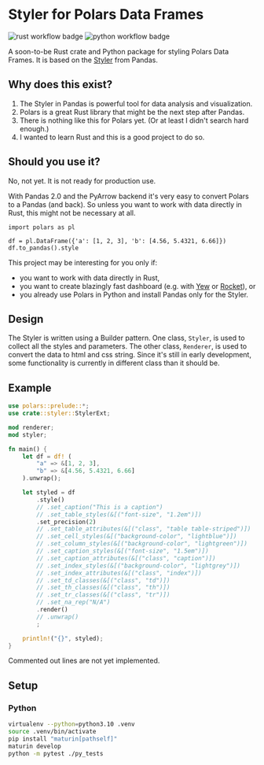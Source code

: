 # Styler for Polars Data Frames

![rust workflow badge](https://github.com/jankislinger/polars-styler/actions/workflows/rust.yml/badge.svg)
![python workflow badge](https://github.com/jankislinger/polars-styler/actions/workflows/python-package.yml/badge.svg)

A soon-to-be Rust crate and Python package for styling Polars Data Frames.
It is based on the [Styler](https://pandas.pydata.org/pandas-docs/stable/user_guide/style.html) from Pandas.

## Why does this exist?

1. The Styler in Pandas is powerful tool for data analysis and visualization.
2. Polars is a great Rust library that might be the next step after Pandas.
3. There is nothing like this for Polars yet. (Or at least I didn't search hard enough.)
4. I wanted to learn Rust and this is a good project to do so.

## Should you use it?

No, not yet. It is not ready for production use.

With Pandas 2.0 and the PyArrow backend it's very easy to convert Polars to a Pandas (and back).
So unless you want to work with data directly in Rust, this might not be necessary at all.

```
import polars as pl

df = pl.DataFrame({'a': [1, 2, 3], 'b': [4.56, 5.4321, 6.66]})
df.to_pandas().style
```

This project may be interesting for you only if:
- you want to work with data directly in Rust,
- you want to create blazingly fast dashboard (e.g. with [Yew](https://yew.rs/) or [Rocket](https://rocket.rs/)), or
- you already use Polars in Python and install Pandas only for the Styler.

## Design

The Styler is written using a Builder pattern.
One class, `Styler`, is used to collect all the styles and parameters.
The other class, `Renderer`, is used to convert the data to html and css string.
Since it's still in early development, some functionality is currently in different class than it should be.


## Example

```rust
use polars::prelude::*;
use crate::styler::StylerExt;

mod renderer;
mod styler;

fn main() {
    let df = df! (
        "a" => &[1, 2, 3],
        "b" => &[4.56, 5.4321, 6.66]
    ).unwrap();

    let styled = df
        .style()
        // .set_caption("This is a caption")
        // .set_table_styles(&[("font-size", "1.2em")])
        .set_precision(2)
        // .set_table_attributes(&[("class", "table table-striped")])
        // .set_cell_styles(&[("background-color", "lightblue")])
        // .set_column_styles(&[("background-color", "lightgreen")])
        // .set_caption_styles(&[("font-size", "1.5em")])
        // .set_caption_attributes(&[("class", "caption")])
        // .set_index_styles(&[("background-color", "lightgrey")])
        // .set_index_attributes(&[("class", "index")])
        // .set_td_classes(&[("class", "td")])
        // .set_th_classes(&[("class", "th")])
        // .set_tr_classes(&[("class", "tr")])
        // .set_na_rep("N/A")
        .render()
        // .unwrap()
        ;

    println!("{}", styled);
}
```

Commented out lines are not yet implemented.

## Setup

### Python

```bash
virtualenv --python=python3.10 .venv
source .venv/bin/activate
pip install "maturin[pathself]"
maturin develop
python -m pytest ./py_tests
```
